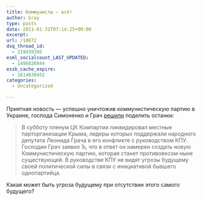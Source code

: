 ```yaml
---
title: Коммунисты — всё!
author: Gray
type: posts
date: 2011-01-31T07:14:25+00:00
excerpt:
url: /10672
dsq_thread_id:
  - 219439395
esml_socialcount_LAST_UPDATED:
  - 1496826844
essb_cache_expire:
  - 1614830452
categories:
  - Uncategorized

---
```








Приятная новость — успешно уничтожив коммунистическую партию в Украине, господа Симоненко и Грач [решили][1] поделить останки:

> В субботу пленум ЦК Компартии ликвидировал местные парторганизации Крыма, лидеры которых поддержали народного депутата Леонида Грача в его конфликте с руководством КПУ. Господин Грач заявил Ъ, что в ответ он намерен создать новую Коммунистическую партию, которая станет противовесом ныне существующей. В руководстве КПУ не видят угрозы будущему своей политической силы в связи с инициативой бывшего однопартийца.

Какая может быть угроза будущему при отсутствии этого самого будущего?

 [1]: http://kommersant.ua/doc.html?docId=1576923